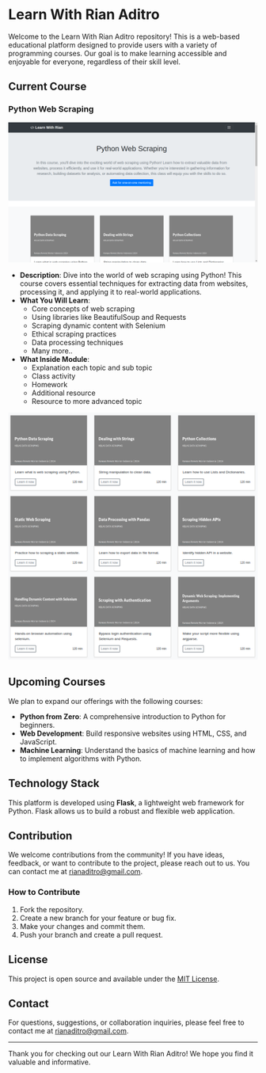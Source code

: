 # Learn With Rian Aditro

Welcome to the Learn With Rian Aditro repository! This is a web-based educational platform designed to provide users with a variety of programming courses. Our goal is to make learning accessible and enjoyable for everyone, regardless of their skill level.

## Current Course

### Python Web Scraping
![Homepage](static/assets/images/github/homepage.png)
- **Description**: Dive into the world of web scraping using Python! This course covers essential techniques for extracting data from websites, processing it, and applying it to real-world applications.
- **What You Will Learn**:
  - Core concepts of web scraping
  - Using libraries like BeautifulSoup and Requests
  - Scraping dynamic content with Selenium
  - Ethical scraping practices
  - Data processing techniques
  - Many more..
- **What Inside Module**:
  - Explanation each topic and sub topic
  - Class activity
  - Homework
  - Additional resource
  - Resource to more advanced topic

![module](static/assets/images/github/module.png)

## Upcoming Courses

We plan to expand our offerings with the following courses:
- **Python from Zero**: A comprehensive introduction to Python for beginners.
- **Web Development**: Build responsive websites using HTML, CSS, and JavaScript.
- **Machine Learning**: Understand the basics of machine learning and how to implement algorithms with Python.

## Technology Stack

This platform is developed using **Flask**, a lightweight web framework for Python. Flask allows us to build a robust and flexible web application.

## Contribution

We welcome contributions from the community! If you have ideas, feedback, or want to contribute to the project, please reach out to us. You can contact me at [rianaditro@gmail.com](mailto:rianaditro@gmail.com).

### How to Contribute
1. Fork the repository.
2. Create a new branch for your feature or bug fix.
3. Make your changes and commit them.
4. Push your branch and create a pull request.

## License

This project is open source and available under the [MIT License](LICENSE).

## Contact

For questions, suggestions, or collaboration inquiries, please feel free to contact me at [rianaditro@gmail.com](mailto:rianaditro@gmail.com).

---

Thank you for checking out our Learn With Rian Aditro! We hope you find it valuable and informative.
